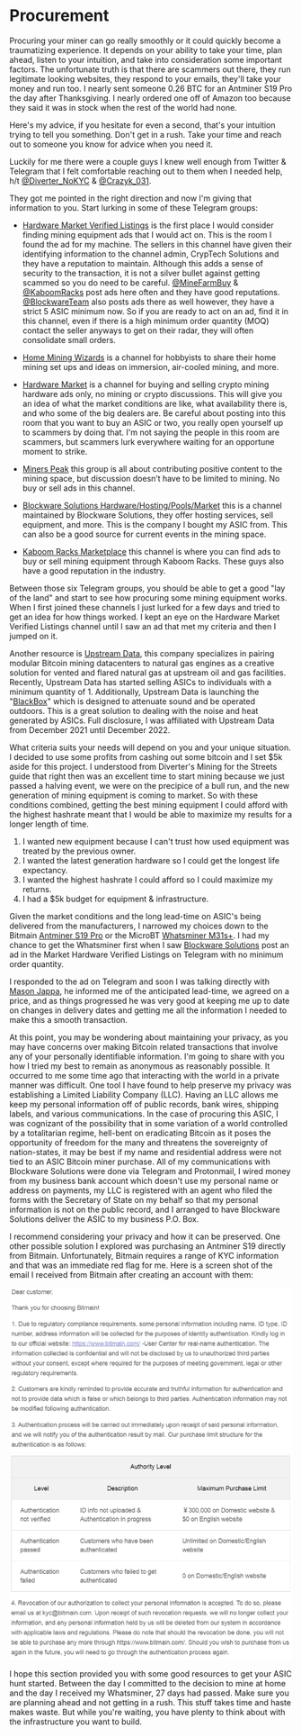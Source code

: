 # Procurement
Procuring your miner can go really smoothly or it could quickly become a traumatizing experience. It depends on your ability to take your time, plan ahead, listen to your intuition, and take into consideration some important factors. The unfortunate truth is that there are scammers out there, they run legitimate looking websites, they respond to your emails, they'll take your money and run too. I nearly sent someone 0.26 BTC for an Antminer S19 Pro the day after Thanksgiving. I nearly ordered one off of Amazon too because they said it was in stock when the rest of the world had none.

Here's my advice, if you hesitate for even a second, that's your intuition trying to tell you something. Don't get in a rush. Take your time and reach out to someone you know for advice when you need it. 

Luckily for me there were a couple guys I knew well enough from Twitter & Telegram that I felt comfortable reaching out to them when I needed help, h/t [@Diverter_NoKYC](https://twitter.com/Diverter_NoKYC) & [@Crazyk_031](https://twitter.com/Crazyk_031).

They got me pointed in the right direction and now I'm giving that information to you. Start lurking in some of these Telegram groups:

- [Hardware Market Verified Listings](https://t.me/Hardwaremarketchannel) is the first place I would consider finding mining equipment ads that I would act on. This is the room I found the ad for my machine. The sellers in this channel have given their identifying information to the channel admin, CrypTech Solutions and they have a reputation to maintain. Although this adds a sense of security to the transaction, it is not a silver bullet against getting scammed so you do need to be careful. [@MineFarmBuy](https://twitter.com/minefarmbuy) & [@KaboomRacks](https://twitter.com/kaboomracks) post ads here often and they have good reputations. [@BlockwareTeam](https://twitter.com/BlockwareTeam) also posts ads there as well however, they have a strict 5 ASIC minimum now. So if you are ready to act on an ad, find it in this channel, even if there is a high minimum order quantity (MOQ) contact the seller anyways to get on their radar, they will often consolidate small orders. 

- [Home Mining Wizards](https://t.me/HomeMiningWizards) is a channel for hobbyists to share their home mining set ups and ideas on immersion, air-cooled mining, and more. 

- [Hardware Market](https://t.me/HardwareMarket) is a channel for buying and selling crypto mining hardware ads only, no mining or crypto discussions. This will give you an idea of what the market conditions are like, what availability there is, and who some of the big dealers are. Be careful about posting into this room that you want to buy an ASIC or two, you really open yourself up to scammers by doing that. I'm not saying the people in this room are scammers, but scammers lurk everywhere waiting for an opportune moment to strike. 

- [Miners Peak](https://t.me/minerspeak) this group is all about contributing positive content to the mining space, but discussion doesn’t have to be limited to mining. No buy or sell ads in this channel. 

- [Blockware Solutions Hardware/Hosting/Pools/Market](https://t.me/BlockwareSolutionsOfferings) this is a channel maintained by Blockware Solutions, they offer hosting services, sell equipment, and more. This is the company I bought my ASIC from. This can also be a good source for current events in the mining space. 

- [Kaboom Racks Marketplace](https://t.me/kaboomracks) this channel is where you can find ads to buy or sell mining equipment through Kaboom Racks. These guys also have a good reputation in the industry.

Between those six Telegram groups, you should be able to get a good "lay of the land" and start to see how procuring some mining equipment works. When I first joined these channels I just lurked for a few days and tried to get an idea for how things worked. I kept an eye on the Hardware Market Verified Listings channel until I saw an ad that met my criteria and then I jumped on it.

Another resource is [Upstream Data](https://www.upstreamdata.ca/asic-supply), this company specializes in pairing modular Bitcoin mining datacenters to natural gas engines as a creative solution for vented and flared natural gas at upstream oil and gas facilities. Recently, Upstream Data has started selling ASICs to individuals with a minimum quantity of 1. Additionally, Upstream Data is launching the "[BlackBox](https://www.upstreamdata.ca/black-box-presale)" which is designed to attenuate sound and be operated outdoors. This is a great solution to dealing with the noise and heat generated by ASICs. Full disclosure, I was affiliated with Upstream Data from December 2021 until December 2022.

What criteria suits your needs will depend on you and your unique situation. I decided to use some profits from cashing out some bitcoin and I set $5k aside for this project. I understood from Diverter's Mining for the Streets guide that right then was an excellent time to start mining because we just passed a halving event, we were on the precipice of a bull run, and the new generation of mining equipment is coming to market. So with these conditions combined, getting the best mining equipment I could afford with the highest hashrate meant that I would be able to maximize my results for a longer length of time. 

1) I wanted new equipment because I can't trust how used equipment was treated by the previous owner. 
2) I wanted the latest generation hardware so I could get the longest life expectancy. 
3) I wanted the highest hashrate I could afford so I could maximize my returns. 
4) I had a $5k budget for equipment & infrastructure. 

Given the market conditions and the long lead-time on ASIC's being delivered from the manufacturers, I narrowed my choices down to the Bitmain [Antminer S19 Pro](https://shop.bitmain.com/release/AntminerS19Pro/overview) or the MicroBT [Whatsminer M31s+](https://www.whatsminer.com/mall/parts/37.html). I had my chance to get the Whatsminer first when I saw [Blockware Solutions](https://twitter.com/BlockwareTeam) post an ad in the Market Hardware Verified Listings on Telegram with no minimum order quantity. 

I responded to the ad on Telegram and soon I was talking directly with [Mason Jappa](https://twitter.com/Mason_Jappa), he informed me of the anticipated lead-time, we agreed on a price, and as things progressed he was very good at keeping me up to date on changes in delivery dates and getting me all the information I needed to make this a smooth transaction. 

At this point, you may be wondering about maintaining your privacy, as you may have concerns over making Bitcoin related transactions that involve any of your personally identifiable information. I'm going to share with you how I tried my best to remain as anonymous as reasonably possible. It occurred to me some time ago that interacting with the world in a private manner was difficult. One tool I have found to help preserve my privacy was establishing a Limited Liability Company (LLC). Having an LLC allows me keep my personal information off of public records, bank wires, shipping labels, and various communications. In the case of procuring this ASIC, I was cognizant of the possibility that in some variation of a world controlled by a totalitarian regime, hell-bent on eradicating Bitcoin as it poses the opportunity of freedom for the many and threatens the sovereignty of nation-states, it may be best if my name and residential address were not tied to an ASIC Bitcoin miner purchase. All of my communications with Blockware Solutions were done via Telegram and Protonmail, I wired money from my business bank account which doesn't use my personal name or address on payments, my LLC is registered with an agent who filed the forms with the Secretary of State on my behalf so that my personal information is not on the public record, and I arranged to have Blockware Solutions deliver the ASIC to my business P.O. Box. 

I recommend considering your privacy and how it can be preserved. One other possible solution I explored was purchasing an Antminer S19 directly from Bitmain. Unfortunately, Bitmain requires a range of KYC information and that was an immediate red flag for me. Here is a screen shot of the email I received from Bitmain after creating an account with them:

<p align="center">
<img src="assets/Bitmain1.png">
<img src="assets/Bitmain2.png">
</p>

I hope this section provided you with some good resources to get your ASIC hunt started. Between the day I committed to the decision to mine at home and the day I received my Whatsminer, 27 days had passed. Make sure you are planning ahead and not getting in a rush. This stuff takes time and haste makes waste. But while you're waiting, you have plenty to think about with the infrastructure you want to build.
